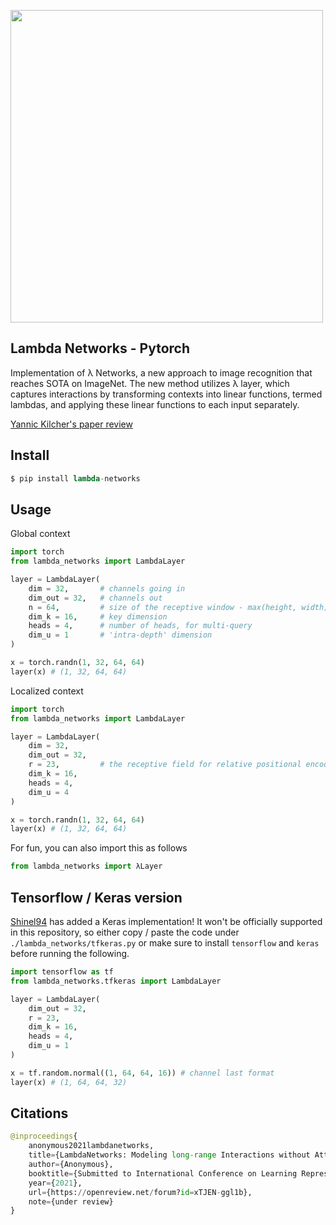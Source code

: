<img src="./λ.png" width="500px"></img>

## Lambda Networks - Pytorch

Implementation of λ Networks, a new approach to image recognition that reaches SOTA on ImageNet. The new method utilizes λ layer, which captures interactions by transforming contexts into linear functions, termed lambdas, and applying these linear functions to each input separately.

<a href="https://www.youtube.com/watch?v=3qxJ2WD8p4w">Yannic Kilcher's paper review</a>

## Install

```py
$ pip install lambda-networks
```

## Usage

Global context

```py
import torch
from lambda_networks import LambdaLayer

layer = LambdaLayer(
    dim = 32,       # channels going in
    dim_out = 32,   # channels out
    n = 64,         # size of the receptive window - max(height, width)
    dim_k = 16,     # key dimension
    heads = 4,      # number of heads, for multi-query
    dim_u = 1       # 'intra-depth' dimension
)

x = torch.randn(1, 32, 64, 64)
layer(x) # (1, 32, 64, 64)
```

Localized context

```py
import torch
from lambda_networks import LambdaLayer

layer = LambdaLayer(
    dim = 32,
    dim_out = 32,
    r = 23,         # the receptive field for relative positional encoding (23 x 23)
    dim_k = 16,
    heads = 4,
    dim_u = 4
)

x = torch.randn(1, 32, 64, 64)
layer(x) # (1, 32, 64, 64)
```

For fun, you can also import this as follows

```py
from lambda_networks import λLayer
```

## Tensorflow / Keras version

<a href="https://github.com/shinel94">Shinel94</a> has added a Keras implementation! It won't be officially supported in this repository, so either copy / paste the code under `./lambda_networks/tfkeras.py` or make sure to install `tensorflow` and `keras` before running the following.

```py
import tensorflow as tf
from lambda_networks.tfkeras import LambdaLayer

layer = LambdaLayer(
    dim_out = 32,
    r = 23,
    dim_k = 16,
    heads = 4,
    dim_u = 1
)

x = tf.random.normal((1, 64, 64, 16)) # channel last format
layer(x) # (1, 64, 64, 32)
```

## Citations

```py
@inproceedings{
    anonymous2021lambdanetworks,
    title={LambdaNetworks: Modeling long-range Interactions without Attention},
    author={Anonymous},
    booktitle={Submitted to International Conference on Learning Representations},
    year={2021},
    url={https://openreview.net/forum?id=xTJEN-ggl1b},
    note={under review}
}
```
